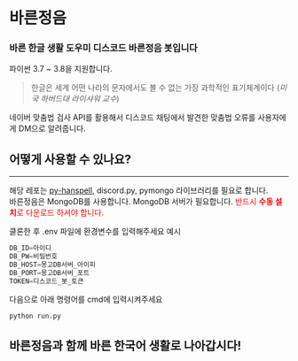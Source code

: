 # 바른정음
### 바른 한글 생활 도우미 디스코드 바른정음 봇입니다
파이썬 3.7 ~ 3.8을 지원합니다.
> 한글은 세계 어떤 나라의 문자에서도 볼 수 없는 가장 과학적인 표기체계이다
> (_미국 하버드대 라이샤워 교수_) <br/>

네이버 맞춤법 검사 API를 활용해서 디스코드 채팅에서 발견한 맞춤법 오류를 사용자에게 DM으로 알려줍니다.
## 어떻게 사용할 수 있나요?
-----
해당 레포는 [py-hanspell](https://github.com/ssut/py-hanspell), discord.py, pymongo 라이브러리를 필요로 합니다.<br/>
바른정음은 MongoDB를 사용합니다. MongoDB 서버가 필요합니다.
<span style="color:red">반드시 **수동 설치**로 다운로드 하셔야 합니다<span>.
 
클론한 후 .env 파일에 환경변수를 입력해주세요
예시
```python
DB_ID=아이디
DB_PW=비밀번호
DB_HOST=몽고DB서버_아이피
DB_PORT=몽고DB서버_포트
TOKEN=디스코드_봇_토큰
```
다음으로 아래 명령어를 cmd에 입력시켜주세요
```python
python run.py
```
## 바른정음과 함께 바른 한국어 생활로 나아갑시다!
